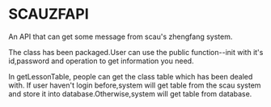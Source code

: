 SCAUZFAPI
=========
An API that can get some message from scau's zhengfang system.

The class has been packaged.User can use the public function--init with it's id,password and operation to get information you need.

In getLessonTable, people can get the class table which has been dealed with.
If user haven't login before,system will get table from the scau system and store it into database.Otherwise,system will get table from database.
